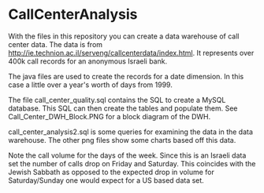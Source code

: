 # CallCenterAnalysis
With the files in this repository you can create a data warehouse of call center data.
The data is from http://ie.technion.ac.il/serveng/callcenterdata/index.html. 
It represents over 400k call records for an anonymous Israeli bank.

The java files are used to create the records for a date dimension.  In this case
a little over a year's worth of days from 1999.

The file call_center_quality.sql contains the SQL to create a MySQL database.  This
SQL can then create the tables and populate them.  See Call_Center_DWH_Block.PNG for
a block diagram of the DWH.

call_center_analysis2.sql is some queries for examining the data in the data warehouse.
The other png files show some charts based off this data.

Note the call volume for the days of the week.  Since this is an Israeli data set the
number of calls drop on Friday and Saturday.  This coincides with the Jewish Sabbath as 
opposed to the expected drop in volume for Saturday/Sunday one would expect for a US
based data set.
